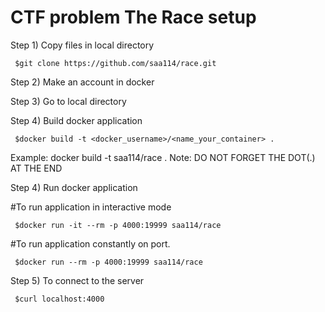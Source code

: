 # CTF problem The Race setup

Step 1) Copy files in local directory

     $git clone https://github.com/saa114/race.git

Step 2) Make an account in docker 

Step 3) Go to local directory

Step 4) Build docker application

     $docker build -t <docker_username>/<name_your_container> .

Example: docker build -t saa114/race . 
Note: DO NOT FORGET THE DOT(.) AT THE END

Step 4) Run docker application 
  
  #To run application in interactive mode
     
     $docker run -it --rm -p 4000:19999 saa114/race

  #To run application constantly on port.

     $docker run --rm -p 4000:19999 saa114/race
Step 5) To connect to the server

     $curl localhost:4000

      

